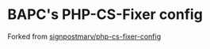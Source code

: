 # BAPC's PHP-CS-Fixer config

Forked from [signpostmarv/php-cs-fixer-config](https://github.com/SignpostMarv/PHP-CS-Fixer-Config)
